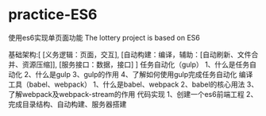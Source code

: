 # practice-ES6
使用es6实现单页面功能
The lottery project is based on ES6

基础架构:[
	[义务逻辑：页面，交互],
	[自动构建：编译，辅助：[自动刷新、文件合并、资源压缩]],
	[服务接口：数据，接口]
]
任务自动化（gulp）
	1、什么是任务自动化
	2、什么是gulp
	3、gulp的作用
	4、了解如何使用gulp完成任务自动化
编译工具（babel、webpack）
	1、什么是babel、webpack
	2、babel的核心用法
	3、了解webpack及webpack-stream的作用
代码实现
	1、创建一个es6前端工程
	2、完成目录结构、自动构建、服务器搭建